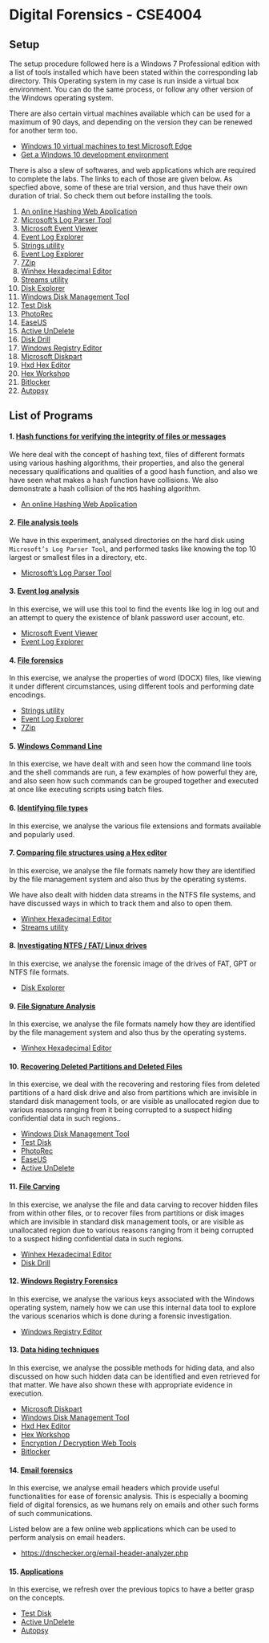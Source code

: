 # Digital Forensics - CSE4004


## Setup

The setup procedure followed here is a Windows 7 Professional edition with a list of tools installed which have been stated within the corresponding lab directory. This Operating system in my case is run inside a virtual box environment. You can do the same process, or follow any other version of the Windows operating system.

There are also certain virtual machines available which can be used for a maximum of 90 days, and depending on the version they can be renewed for another term too.

* [Windows 10 virtual machines to test Microsoft Edge](https://developer.microsoft.com/en-us/microsoft-edge/tools/vms/)
* [Get a Windows 10 development environment](https://developer.microsoft.com/en-us/windows/downloads/virtual-machines/)


There is also a slew of softwares, and web applications which are required to complete the labs. The links to each of those are given below. As specfied above, some of these are trial version, and thus have their own duration of trial. So check them out before installing the tools.

1. [An online Hashing Web Application](http://www.fileformat.info/tool/hash.htm)
2. [Microsoft’s Log Parser Tool](https://www.microsoft.com/en-us/download/details.aspx?id=24659)
3. [Microsoft Event Viewer](https://docs.microsoft.com/en-us/host-integration-server/core/windows-event-viewer1)
4. [Event Log Explorer](https://eventlogxp.com/download.php)
5. [Strings utility](https://docs.microsoft.com/en-us/sysinternals/downloads/strings)
6. [Event Log Explorer](https://www.digital-detective.net/dcode/)
7. [7Zip](https://www.7-zip.org/download.html)
8. [Winhex Hexadecimal Editor](https://x-ways.net/winhex/)
9. [Streams utility](https://docs.microsoft.com/en-us/sysinternals/downloads/streams)
10. [Disk Explorer](https://www.runtime.org/diskexplorer.htm)
11. [Windows Disk Management Tool](https://docs.microsoft.com/en-us/windows-server/storage/disk-management/overview-of-disk-management)
12. [Test Disk](https://www.cgsecurity.org/wiki/TestDisk)
13. [PhotoRec](https://www.cgsecurity.org/wiki/PhotoRec)
14. [EaseUS](http://down.easeus.com/product/drw_trial)
15. [Active UnDelete](http://www.active-undelete.com/undelete.htm)
16. [Disk Drill](https://www.disk-drill.com)
17. [Windows Registry Editor](https://www.regedit.us/)
18. [Microsoft Diskpart](https://docs.microsoft.com/en-us/windows-server/administration/windows-commands/diskpart)
19. [Hxd Hex Editor](https://mh-nexus.de/en/hxd/)
20. [Hex Workshop](http://www.hexworkshop.com)
21. [Bitlocker](https://docs.microsoft.com/en-us/windows/security/information-protection/bitlocker/bitlocker-overview)
22. [Autopsy](https://www.autopsy.com)



## List of Programs

#### 1. [Hash functions for verifying the integrity of files or messages](./Hash_Functions_Lab_1)

We here deal with the concept of hashing text, files of different formats using various hashing algorithms, their properties, and also the general necessary qualifications and qualities of a good hash function, and also we have seen what makes a hash function have collisions. We also demonstrate a hash collision of the `MD5` hashing algorithm.

* [An online Hashing Web Application](http://www.fileformat.info/tool/hash.htm)


#### 2. [File analysis tools](./File_Analysis_Lab_2)

We have in this experiment, analysed directories on the hard disk using `Microsoft’s Log Parser Tool`, and performed tasks like knowing the top 10 largest or smallest files in a directory, etc.

* [Microsoft’s Log Parser Tool](https://www.microsoft.com/en-us/download/details.aspx?id=24659)


#### 3. [Event log analysis](./Event_Logs_Lab_3)

In this exercise, we will use this tool to find the events like log in log out and an attempt to query the existence of blank password user account, etc.

* [Microsoft Event Viewer](https://docs.microsoft.com/en-us/host-integration-server/core/windows-event-viewer1)
* [Event Log Explorer](https://eventlogxp.com/download.php)


#### 4. [File forensics](./File_Forensics_Lab_4)

In this exercise, we analyse the properties of word (DOCX) files, like viewing it under different circumstances, using different tools and performing date encodings.

* [Strings utility](https://docs.microsoft.com/en-us/sysinternals/downloads/strings)
* [Event Log Explorer](https://www.digital-detective.net/dcode/)
* [7Zip](https://www.7-zip.org/download.html)


#### 5. [Windows Command Line](./Windows_Command_Line_Lab_5)

In this exercise, we have dealt with and seen how the command line tools and the shell commands are run, a few examples of how powerful they are, and also seen how such commands can be grouped together and executed at once like executing scripts using batch files.


#### 6. [Identifying file types](./File_Formats_Lab_6)

In this exercise, we analyse the various file extensions and formats available and popularly used.


#### 7. [Comparing file structures using a Hex editor](./File_Structures_Lab_7)

In this exercise, we analyse the file formats namely how they are identified by the file management system and also thus by the operating systems.

We have also dealt with hidden data streams in the NTFS file systems, and have discussed ways in which to track them and also to open them.

* [Winhex Hexadecimal Editor](https://x-ways.net/winhex/)
* [Streams utility](https://docs.microsoft.com/en-us/sysinternals/downloads/streams)


#### 8. [Investigating NTFS / FAT/ Linux drives](./Investigating_Drives_Lab_8)

In this exercise, we analyse the forensic image of the drives of FAT, GPT or NTFS file formats.

* [Disk Explorer](https://www.runtime.org/diskexplorer.htm)


#### 9. [File Signature Analysis](./File_Signatures_Lab_9)

In this exercise, we analyse the file formats namely how they are identified by the file management system and also thus by the operating systems.

* [Winhex Hexadecimal Editor](https://x-ways.net/winhex/)


#### 10. [Recovering Deleted Partitions and Deleted Files](./Partition_Recovery_Lab_10)

In this exercise, we deal with the recovering and restoring files from deleted partitions of a hard disk drive and also from partitions which are invisible in standard disk management tools, or are visible as unallocated region due to various reasons ranging from it being corrupted to a suspect hiding confidential data in such regions..

* [Windows Disk Management Tool](https://docs.microsoft.com/en-us/windows-server/storage/disk-management/overview-of-disk-management)
* [Test Disk](https://www.cgsecurity.org/wiki/TestDisk)
* [PhotoRec](https://www.cgsecurity.org/wiki/PhotoRec)
* [EaseUS](http://down.easeus.com/product/drw_trial)
* [Active UnDelete](http://www.active-undelete.com/undelete.htm)


#### 11. [File Carving](./File_Carving_Lab_11)

In this exercise, we analyse the file and data carving to recover hidden files from within other files, or to recover files from partitions or disk images which are invisible in standard disk management tools, or are visible as unallocated region due to various reasons ranging from it being corrupted to a suspect hiding confidential data in such regions.

* [Winhex Hexadecimal Editor](https://x-ways.net/winhex/)
* [Disk Drill](https://www.disk-drill.com)


#### 12. [Windows Registry Forensics](./Windows_Registry_Lab_12)

In this exercise, we analyse the various keys associated with the Windows operating system, namely how we can use this internal data tool to explore the various scenarios which is done during a forensic investigation.

* [Windows Registry Editor](https://www.regedit.us/)


#### 13. [Data hiding techniques](./Data_Hiding_Lab_13)

In this exercise, we analyse the possible methods for hiding data, and also discussed on how such hidden data can be identified and even retrieved for that matter. We have also shown these with appropriate evidence in execution.

* [Microsoft Diskpart](https://docs.microsoft.com/en-us/windows-server/administration/windows-commands/diskpart)
* [Windows Disk Management Tool](https://docs.microsoft.com/en-us/windows-server/storage/disk-management/overview-of-disk-management)
* [Hxd Hex Editor](https://mh-nexus.de/en/hxd/)
* [Hex Workshop](http://www.hexworkshop.com)
* [Encryption / Decryption Web Tools](https://aesencryption.net)
* [Bitlocker](https://docs.microsoft.com/en-us/windows/security/information-protection/bitlocker/bitlocker-overview)


#### 14. [Email forensics](./Email_Forensics_Lab_14)

In this exercise, we analyse email headers which provide useful functionalities for ease of forensic analysis. This is especially a booming field of digital forensics, as we humans rely on emails and other such forms of such communications.

Listed below are a few online web applications which can be used to perform analysis on email headers.

* https://dnschecker.org/email-header-analyzer.php


#### 15. [Applications](./Applications_Lab_15)

In this exercise, we refresh over the previous topics to have a better grasp on the concepts.

* [Test Disk](https://www.cgsecurity.org/wiki/TestDisk)
* [Active UnDelete](http://www.active-undelete.com/undelete.htm)
* [Autopsy](https://www.autopsy.com)
